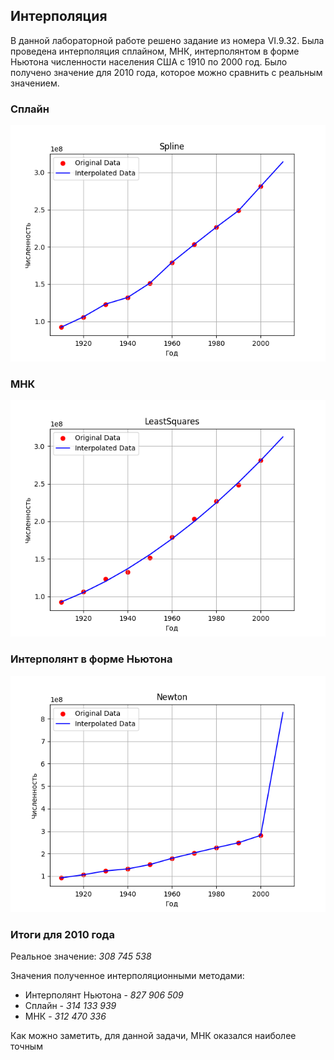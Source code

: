 ## Интерполяция

В данной лабораторной работе решено задание из номера VI.9.32. Была проведена интерполяция сплайном, МНК, интерполянтом в форме Ньютона численности населения США с 1910 по 2000 год. Было получено значение для 2010 года, которое можно сравнить с реальным значением.

### Сплайн

<div class="img-div1">
  <img src="https://github.com/EnikAs/Computational-Mathematics/blob/main/4Task/img/Spline.png" width="800" alt="">
</div>

### МНК

<div class="img-div2">
  <img src="https://github.com/EnikAs/Computational-Mathematics/blob/main/4Task/img/LeastSquares.png" width="800" alt="">
</div>

### Интерполянт в форме Ньютона

<div class="img-div1">
  <img src="https://github.com/EnikAs/Computational-Mathematics/blob/main/4Task/img/Newton.png" width="800" alt="">
</div>

### Итоги для 2010 года

Реальное значение: *308 745 538*

Значения полученное интерполяционными методами: 

- Интерполянт Ньютона - *827 906 509*
- Сплайн              - *314 133 939*
- МНК                 - *312 470 336*

Как можно заметить, для данной задачи, МНК оказался наиболее точным
